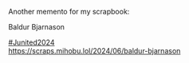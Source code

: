 Another memento for my scrapbook:

Baldur Bjarnason

[\#<span>Junited2024</span>](https://social.lol/tags/Junited2024)  
[<span class="invisible">https://</span><span class="ellipsis">scraps.mihobu.lol/2024/06/bald</span><span class="invisible">ur-bjarnason</span>](https://scraps.mihobu.lol/2024/06/baldur-bjarnason)